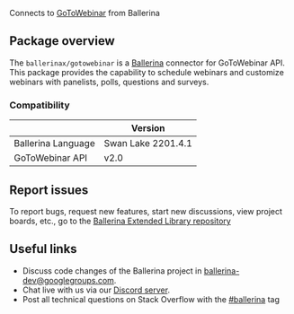 Connects to [GoToWebinar](https://developer.goto.com/GoToWebinarV2/) from Ballerina

## Package overview
The `ballerinax/gotowebinar` is a [Ballerina](https://ballerina.io/) connector for GoToWebinar API.
This package provides the capability to schedule webinars and customize webinars with panelists, polls, questions and surveys.

### Compatibility
|                    | Version         |
|--------------------|-----------------|
| Ballerina Language | Swan Lake 2201.4.1| 
| GoToWebinar API    | v2.0            |

## Report issues
To report bugs, request new features, start new discussions, view project boards, etc., go to the [Ballerina Extended Library repository](https://github.com/ballerina-platform/ballerina-extended-library)

## Useful links
- Discuss code changes of the Ballerina project in [ballerina-dev@googlegroups.com](mailto:ballerina-dev@googlegroups.com).
- Chat live with us via our [Discord server](https://discord.gg/ballerinalang).
- Post all technical questions on Stack Overflow with the [#ballerina](https://stackoverflow.com/questions/tagged/ballerina) tag
